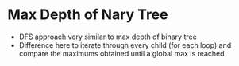 # Max Depth of Nary Tree
* DFS approach very similar to max depth of binary tree
* Difference here to iterate through every child (for each loop) and compare the maximums obtained until a global max is reached